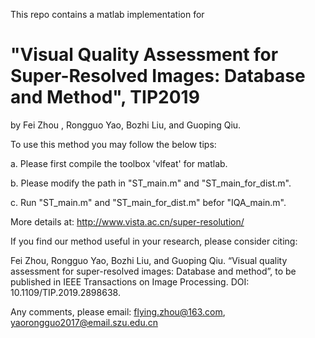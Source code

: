 This repo contains a matlab implementation for 

"Visual Quality Assessment for Super-Resolved Images: Database and Method", TIP2019
===
by Fei Zhou , Rongguo Yao, Bozhi Liu, and Guoping Qiu.

To use this method you may follow the below tips:

a. Please first compile the toolbox 'vlfeat' for matlab.

b. Please modify the path in "ST_main.m" and "ST_main_for_dist.m". 

c. Run "ST_main.m" and "ST_main_for_dist.m" befor "IQA_main.m".

More details at: http://www.vista.ac.cn/super-resolution/

If you find our method useful in your research, please consider citing:

Fei Zhou, Rongguo Yao, Bozhi Liu, and Guoping Qiu. “Visual quality assessment for super-resolved images: Database and method”, to be published in IEEE Transactions on Image Processing. DOI: 10.1109/TIP.2019.2898638.

Any comments, please email: flying.zhou@163.com, yaorongguo2017@email.szu.edu.cn
